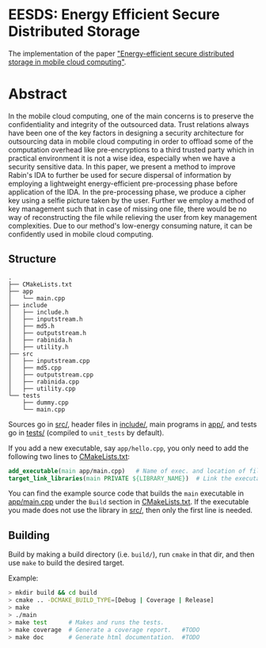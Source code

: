 # EESDS: Energy Efficient Secure Distributed Storage
The implementation of the paper ["Energy-efficient secure distributed storage in mobile cloud computing"](https://ieeexplore.ieee.org/document/7146311?arnumber=7146311).


# Abstract

In the mobile cloud computing, one of the main concerns is to preserve the confidentiality and integrity of the outsourced data. Trust relations always have been one of the key factors in designing a security architecture for outsourcing data in mobile cloud computing in order to offload some of the computation overhead like pre-encryptions to a third trusted party which in practical environment it is not a wise idea, especially when we have a security sensitive data. In this paper, we present a method to improve Rabin's IDA to further be used for secure dispersal of information by employing a lightweight energy-efficient pre-processing phase before application of the IDA. In the pre-processing phase, we produce a cipher key using a selfie picture taken by the user. Further we employ a method of key management such that in case of missing one file, there would be no way of reconstructing the file while relieving the user from key management complexities. Due to our method's low-energy consuming nature, it can be confidently used in mobile cloud computing.


## Structure
``` text
.
├── CMakeLists.txt
├── app
│   └── main.cpp
├── include
│   ├── include.h
│   ├── inputstream.h
│   ├── md5.h
│   ├── outputstream.h
│   ├── rabinida.h
│   ├── utility.h
├── src
│   ├── inputstream.cpp
│   ├── md5.cpp
│   ├── outputstream.cpp
│   ├── rabinida.cpp
│   ├── utility.cpp
└── tests
    ├── dummy.cpp
    └── main.cpp
```

Sources go in [src/](src/), header files in [include/](include/), main programs in [app/](app), and
tests go in [tests/](tests/) (compiled to `unit_tests` by default).

If you add a new executable, say `app/hello.cpp`, you only need to add the following two lines to [CMakeLists.txt](CMakeLists.txt):

``` cmake
add_executable(main app/main.cpp)   # Name of exec. and location of file.
target_link_libraries(main PRIVATE ${LIBRARY_NAME})  # Link the executable to lib built from src/*.cpp (if it uses it).
```

You can find the example source code that builds the `main` executable in [app/main.cpp](app/main.cpp) under the `Build` section in [CMakeLists.txt](CMakeLists.txt).
If the executable you made does not use the library in [src/](src), then only the first line is needed.



## Building

Build by making a build directory (i.e. `build/`), run `cmake` in that dir, and then use `make` to build the desired target.

Example:

``` bash
> mkdir build && cd build
> cmake .. -DCMAKE_BUILD_TYPE=[Debug | Coverage | Release]
> make
> ./main
> make test      # Makes and runs the tests.
> make coverage  # Generate a coverage report.   #TODO
> make doc       # Generate html documentation.  #TODO
```


